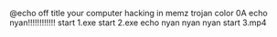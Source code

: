 @echo off
title your computer hacking in memz trojan
color 0A
echo nyan!!!!!!!!!!!!
start 1.exe
start 2.exe
echo nyan nyan nyan
start 3.mp4
